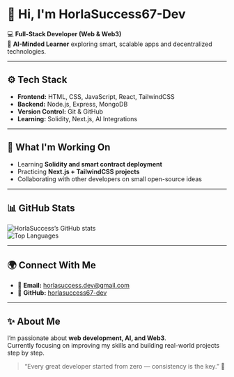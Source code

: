# 👋 Hi, I'm HorlaSuccess67-Dev

💻 **Full-Stack Developer (Web & Web3)**  
🤖 **AI-Minded Learner** exploring smart, scalable apps and decentralized technologies.  

---

## ⚙️ Tech Stack

- **Frontend:** HTML, CSS, JavaScript, React, TailwindCSS  
- **Backend:** Node.js, Express, MongoDB  
- **Version Control:** Git & GitHub  
- **Learning:** Solidity, Next.js, AI Integrations  

---

## 🚀 What I'm Working On

- Learning **Solidity and smart contract deployment**
- Practicing **Next.js + TailwindCSS projects**
- Collaborating with other developers on small open-source ideas

---

## 📊 GitHub Stats

![HorlaSuccess’s GitHub stats](https://github-readme-stats.vercel.app/api?username=horlasuccess67-dev&show_icons=true&theme=tokyonight)  
![Top Languages](https://github-readme-stats.vercel.app/api/top-langs/?username=horlasuccess67-dev&layout=compact&theme=tokyonight)

---

## 🌍 Connect With Me  
- 📧 **Email:** horlasuccess.dev@gmail.com  
- 💬 **GitHub:** [horlasuccess67-dev](https://github.com/horlasuccess67-dev)

---

## ✨ About Me

I’m passionate about **web development, AI, and Web3**.  
Currently focusing on improving my skills and building real-world projects step by step.  

> “Every great developer started from zero — consistency is the key.” 🚀
